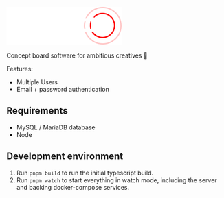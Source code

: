 ![](./tornado-frontend/media/logo-small.png)

Concept board software for ambitious creatives 🎨

Features:
* Multiple Users
* Email + password authentication

## Requirements

* MySQL / MariaDB database
* Node

## Development environment

1. Run ```pnpm build``` to run the initial typescript build.
2. Run ```pnpm watch``` to start everything in watch mode, including the server and backing docker-compose services.